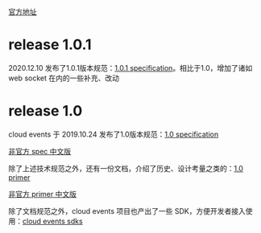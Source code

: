 [官方地址](https://cloudevents.io/)

# release 1.0.1

2020.12.10 发布了1.0.1版本规范：[1.0.1 specification](https://github.com/cloudevents/spec/blob/v1.0.1/spec.md)。相比于1.0，增加了诸如 web socket 在内的一些补充、改动

# release 1.0

cloud events 于 2019.10.24 发布了1.0版本规范：[1.0 specification](https://github.com/cloudevents/spec/blob/v1.0/spec.md)

[非官方 spec 中文版](https://skyao.io/learning-serverless/spec/cloudevents/core.html)

除了上述技术规范之外，还有一份文档，介绍了历史、设计考量之类的：[1.0 primer](https://github.com/cloudevents/spec/blob/v1.0/primer.md)

[非官方 primer 中文版](https://skyao.io/learning-serverless/spec/cloudevents/primer.html)

除了文档规范之外，cloud events 项目也产出了一些 SDK，方便开发者接入使用：[cloud events sdks](https://github.com/cloudevents/spec#sdks)